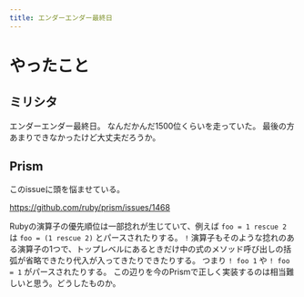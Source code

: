 ```yaml
---
title: エンダーエンダー最終日
---
```


# やったこと

## ミリシタ

エンダーエンダー最終日。
なんだかんだ1500位くらいを走っていた。
最後の方あまりできなかったけど大丈夫だろうか。

## Prism

このissueに頭を悩ませている。

<https://github.com/ruby/prism/issues/1468>

Rubyの演算子の優先順位は一部捻れが生じていて、例えば `foo = 1 rescue 2` は `foo = (1 rescue 2)` とパースされたりする。
`!` 演算子もそのような捻れのある演算子の1つで、トップレベルにあるときだけ中の式のメソッド呼び出しの括弧が省略できたり代入が入ってきたりできたりする。
つまり `! foo 1` や `! foo = 1` がパースされたりする。
この辺りを今のPrismで正しく実装するのは相当難しいと思う。どうしたものか。
